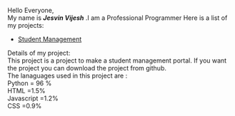 Hello Everyone,                                                                               
  My name is _**Jesvin Vijesh**_ .I am a Professional Programmer Here is a list of my projects:
  
  * [Student Management](https://github.com/jesvinvijesh/Student_Management/tree/devolopment)
  
 Details of my project:                                                                                                                                                             
 This project is a project to make a student management portal. If you want the project you can download the project from github.                                                              
 The lanaguages used in this project are :                                                                          
 Python          = 96 %                                                                                                                                                             
 HTML          =1.5%                                                                                                                                                               
 Javascript   =1.2%                                                                                                                                                                 
 CSS          =0.9%                                                                                                                                                                 
